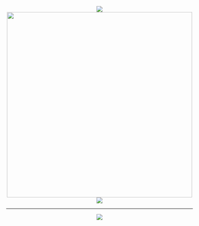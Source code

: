 

<div align="center">
 <img src="https://metrics.lecoq.io/ZhiiwChen?template=classic&config.timezone=Asia%2FShanghai"> 
</div>
 
<div align='center'>
 <a href="#"><img src="https://github-readme-stats.vercel.app/api?username=ZhiiwChen&show_icons=true&count_private=true&theme=dark" width="500"></a>
</div>

<div align="center"> 
 <img src="https://activity-graph.herokuapp.com/graph?username=ZhiiwChen&theme=xcode" /> 
</div> 

 ***
<div align="center"> <img src="https://visitor-badge.glitch.me/badge?page_id=ZhiiwChen" /> </div>
 
